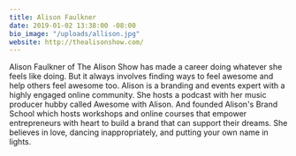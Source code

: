 ```yaml
---
title: Alison Faulkner
date: 2019-01-02 13:38:00 -08:00
bio_image: "/uploads/allison.jpg"
website: http://thealisonshow.com/
---
```


Alison Faulkner of The Alison Show has made a career doing whatever she feels like doing. But it always involves finding ways to feel awesome and help others feel awesome too. Alison is a branding and events expert with a highly engaged online community. She hosts a podcast with her music producer hubby called Awesome with Alison. And founded Alison's Brand School which hosts workshops and online courses that empower entrepreneurs with heart to build a brand that can support their dreams. She believes in love, dancing inappropriately, and putting your own name in lights. 
